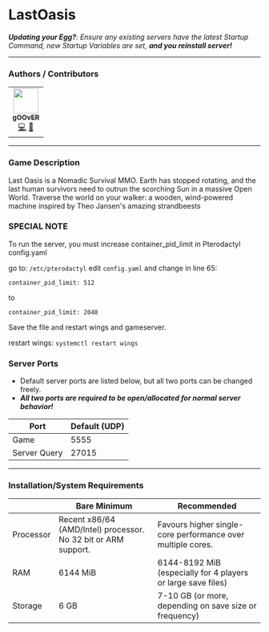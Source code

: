 # LastOasis
***Updating your Egg?**: Ensure any existing servers have the latest Startup Command, new Startup Variables are set, **and you reinstall server!***
___
### Authors / Contributors
<!-- prettier-ignore-start -->
<!-- markdownlint-disable -->
<table>
    <tr>
        <td align="center">
            <a href="https://github.com/gOOvER">
                <img src="https://avatars.githubusercontent.com/u/116325" width="50px;" alt=""/><br /><sub><b>gOOvER</b></sub>
            </a>
            <br />
            <a href="https://github.com/parkervcp/eggs/commits?author=gOOvER" title="Codes">💻</a>
            <a href="https://github.com/parkervcp/eggs/commits?author=gOOvER" title="Maintains">🔨</a>
        </td>
    </tr>
</table>
<!-- markdownlint-enable -->
<!-- prettier-ignore-end -->

___
### Game Description
Last Oasis is a Nomadic Survival MMO. Earth has stopped rotating, and the last human survivors need to outrun the scorching Sun in a massive Open World. Traverse the world on your walker: a wooden, wind-powered machine inspired by Theo Jansen's amazing strandbeests

### SPECIAL NOTE
To run the server, you must increase container_pid_limit in Pterodactyl config.yaml

go to: ```/etc/pterodactyl```
edit ```config.yaml``` and change in line 65:

```container_pid_limit: 512```

to

```container_pid_limit: 2048```

Save the file and restart wings and gameserver.

restart wings: ```systemctl restart wings```

### Server Ports
- Default server ports are listed below, but all two ports can be changed freely.
- ***All two ports are required to be open/allocated for normal server behavior!***

| Port | Default (UDP) |
|---------|---------|
| Game | 5555 |
| Server Query | 27015 |

___
### Installation/System Requirements

|  | Bare Minimum | Recommended |
|---------|---------|---------|
| Processor | Recent x86/64 (AMD/Intel) processor. No 32 bit or ARM support. | Favours higher single-core performance over multiple cores. |
| RAM | 6144 MiB | 6144-8192 MiB (especially for 4 players or large save files) |
| Storage | 6 GB | 7-10 GB (or more, depending on save size or frequency) |

